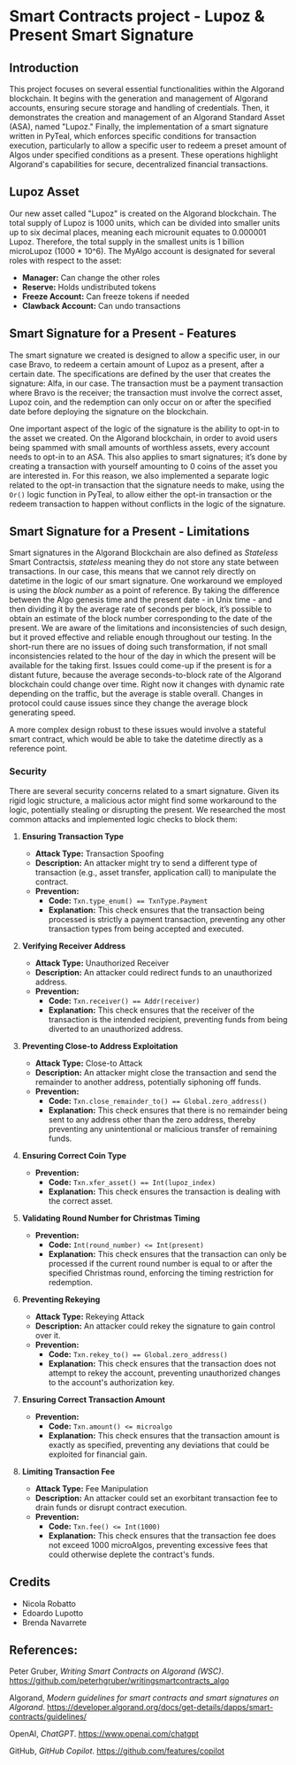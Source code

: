 # Smart Contracts project - Lupoz & Present Smart Signature

## Introduction

This project focuses on several essential functionalities within the Algorand blockchain. It begins with the generation and management of Algorand accounts, ensuring secure storage and handling of credentials. Then, it demonstrates the creation and management of an Algorand Standard Asset (ASA), named "Lupoz." Finally, the implementation of a smart signature written in PyTeal, which enforces specific conditions for transaction execution, particularly to allow a specific user to redeem a preset amount of Algos under specified conditions as a present. These operations highlight Algorand's capabilities for secure, decentralized financial transactions.

## Lupoz Asset

Our new asset called "Lupoz" is created on the Algorand blockchain. The total supply of Lupoz is 1000 units, which can be divided into smaller units up to six decimal places, meaning each microunit equates to 0.000001 Lupoz. Therefore, the total supply in the smallest units is 1 billion microLupoz (1000 * 10^6). The MyAlgo account is designated for several roles with respect to the asset:
- **Manager:** Can change the other roles
- **Reserve:** Holds undistributed tokens
- **Freeze Account:** Can freeze tokens if needed
- **Clawback Account:** Can undo transactions

## Smart Signature for a Present - Features

The smart signature we created is designed to allow a specific user, in our case Bravo, to redeem a certain amount of Lupoz as a present, after a certain date. The specifications are defined by the user that creates the signature: Alfa, in our case. The transaction must be a payment transaction where Bravo is the receiver; the transaction must involve the correct asset, Lupoz coin, and the redemption can only occur on or after the specified date before deploying the signature on the blockchain.

One important aspect of the logic of the signature is the ability to opt-in to the asset we created. On the Algorand blockchain, in order to avoid users being spammed with small amounts of worthless assets, every account needs to opt-in to an ASA. This also applies to smart signatures; it’s done by creating a transaction with yourself amounting to 0 coins of the asset you are interested in. For this reason, we also implemented a separate logic related to the opt-in transaction that the signature needs to make, using the `Or()` logic function in PyTeal, to allow either the opt-in transaction or the redeem transaction to happen without conflicts in the logic of the signature.

## Smart Signature for a Present - Limitations

Smart signatures in the Algorand Blockchain are also defined as *Stateless* Smart Contractsis, *stateless* meaning they do not store any state between transactions. In our case, this means that we cannot rely directly on datetime in the logic of our smart signature. One workaround we employed is using the *block number* as a point of reference. By taking the difference between the Algo genesis time and the present date - in Unix time - and then dividing it by the average rate of seconds per block, it’s possible to obtain an estimate of the block number corresponding to the date of the present. We are aware of the limitations and inconsistencies of such design, but it proved effective and reliable enough throughout our testing. 
 In the short-run there are no issues of doing such transformation, if not small inconsistencies related to the hour of the day in which the present will be available for the taking first. Issues could come-up if the present is for a distant future, because the average seconds-to-block rate of the Algorand blockchain could change over time. Right now it changes with dynamic rate depending on the traffic, but the average is stable overall. Changes in protocol could cause issues since they change the average block generating speed.

 A more complex design robust to these issues would involve a stateful smart contract, which would be able to take the datetime directly as a reference point.

### Security

There are several security concerns related to a smart signature. Given its rigid logic structure, a malicious actor might find some workaround to the logic, potentially stealing or disrupting the present. We researched the most common attacks and implemented logic checks to block them:

1. **Ensuring Transaction Type**
   - **Attack Type:** Transaction Spoofing
   - **Description:** An attacker might try to send a different type of transaction (e.g., asset transfer, application call) to manipulate the contract.
   - **Prevention:**
     - **Code:** `Txn.type_enum() == TxnType.Payment`
     - **Explanation:** This check ensures that the transaction being processed is strictly a payment transaction, preventing any other transaction types from being accepted and executed.

2. **Verifying Receiver Address**
   - **Attack Type:** Unauthorized Receiver
   - **Description:** An attacker could redirect funds to an unauthorized address.
   - **Prevention:**
     - **Code:** `Txn.receiver() == Addr(receiver)`
     - **Explanation:** This check ensures that the receiver of the transaction is the intended recipient, preventing funds from being diverted to an unauthorized address.

3. **Preventing Close-to Address Exploitation**
   - **Attack Type:** Close-to Attack
   - **Description:** An attacker might close the transaction and send the remainder to another address, potentially siphoning off funds.
   - **Prevention:**
     - **Code:** `Txn.close_remainder_to() == Global.zero_address()`
     - **Explanation:** This check ensures that there is no remainder being sent to any address other than the zero address, thereby preventing any unintentional or malicious transfer of remaining funds.

4. **Ensuring Correct Coin Type**
   - **Prevention:**
     - **Code:** `Txn.xfer_asset() == Int(lupoz_index)`
     - **Explanation:** This check ensures the transaction is dealing with the correct asset.

5. **Validating Round Number for Christmas Timing**
   - **Prevention:**
     - **Code:** `Int(round_number) <= Int(present)`
     - **Explanation:** This check ensures that the transaction can only be processed if the current round number is equal to or after the specified Christmas round, enforcing the timing restriction for redemption.

6. **Preventing Rekeying**
   - **Attack Type:** Rekeying Attack
   - **Description:** An attacker could rekey the signature to gain control over it.
   - **Prevention:**
     - **Code:** `Txn.rekey_to() == Global.zero_address()`
     - **Explanation:** This check ensures that the transaction does not attempt to rekey the account, preventing unauthorized changes to the account's authorization key.

7. **Ensuring Correct Transaction Amount**
   - **Prevention:**
     - **Code:** `Txn.amount() <= microalgo`
     - **Explanation:** This check ensures that the transaction amount is exactly as specified, preventing any deviations that could be exploited for financial gain.

8. **Limiting Transaction Fee**
   - **Attack Type:** Fee Manipulation
   - **Description:** An attacker could set an exorbitant transaction fee to drain funds or disrupt contract execution.
   - **Prevention:**
     - **Code:** `Txn.fee() <= Int(1000)`
     - **Explanation:** This check ensures that the transaction fee does not exceed 1000 microAlgos, preventing excessive fees that could otherwise deplete the contract's funds.

## Credits 

- Nicola Robatto
- Edoardo Lupotto
- Brenda Navarrete
  
## References:

Peter Gruber, *Writing Smart Contracts on Algorand (WSC)*. https://github.com/peterhgruber/writingsmartcontracts_algo

Algorand, *Modern guidelines for smart contracts and smart signatures on Algorand*. https://developer.algorand.org/docs/get-details/dapps/smart-contracts/guidelines/

OpenAI, *ChatGPT*. https://www.openai.com/chatgpt

GitHub, *GitHub Copilot*. https://github.com/features/copilot
